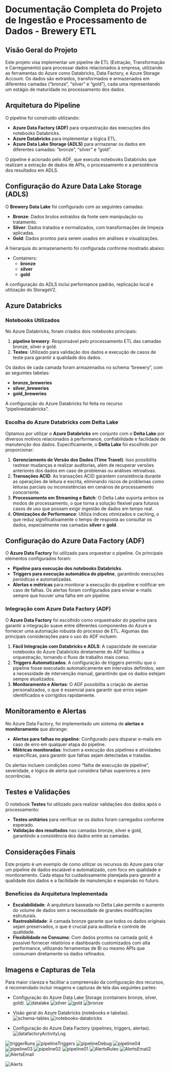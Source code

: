 # Documentação Completa do Projeto de Ingestão e Processamento de Dados - Brewery ETL

## Visão Geral do Projeto
Este projeto visa implementar um pipeline de ETL (Extração, Transformação e Carregamento) para processar dados relacionados à empresa, utilizando as ferramentas do Azure como Databricks, Data Factory, e Azure Storage Account. Os dados são extraídos, transformados e armazenados em diferentes camadas (“bronze”, “silver” e “gold”), cada uma representando um estágio de maturidade no processamento dos dados.

## Arquitetura do Pipeline
O pipeline foi construído utilizando:

- **Azure Data Factory (ADF)** para orquestração das execuções dos notebooks Databricks.
- **Azure Databricks** para implementar a lógica ETL.
- **Azure Data Lake Storage (ADLS)** para armazenar os dados em diferentes camadas: “bronze”, “silver” e “gold”.

O pipeline é acionado pelo ADF, que executa notebooks Databricks que realizam a extração de dados de APIs, o processamento e a persistência dos resultados em ADLS.

## Configuração do Azure Data Lake Storage (ADLS)
O **Brewery Data Lake** foi configurado com as seguintes camadas:

- **Bronze**: Dados brutos extraídos da fonte sem manipulação ou tratamento.
- **Silver**: Dados tratados e normalizados, com transformações de limpeza aplicadas.
- **Gold**: Dados prontos para serem usados em análises e visualizações.

A hierarquia do armazenamento foi configurada conforme mostrado abaixo:

- Containers:
  - **bronze**
  - **silver**
  - **gold**

A configuração do ADLS inclui performance padrão, replicação local e utilização do StorageV2.

## Azure Databricks
### Notebooks Utilizados
No Azure Databricks, foram criados dois notebooks principais:

1. **pipeline brewery**: Responsável pelo processamento ETL das camadas bronze, silver e gold.
2. **Testes**: Utilizado para validação dos dados e execução de casos de teste para garantir a qualidade dos dados.

Os dados de cada camada foram armazenados no schema “brewery”, com as seguintes tabelas:

- **bronze_breweries**
- **silver_breweries**
- **gold_breweries**

A configuração do Azure Databricks foi feita no recurso “pipelinedatabricks”.

### Escolha do Azure Databricks com Delta Lake
Optamos por utilizar o **Azure Databricks** em conjunto com o **Delta Lake** por diversos motivos relacionados à performance, confiabilidade e facilidade de manutenção dos dados. Especificamente, o **Delta Lake** foi escolhido por proporcionar:

1. **Gerenciamento de Versão dos Dados (Time Travel)**: Isso possibilita rastrear mudanças e realizar auditorias, além de recuperar versões anteriores dos dados em caso de problemas ou análises retroativas.
2. **Transações ACID**: As transações ACID garantem consistência durante as operações de leitura e escrita, eliminando riscos de problemas como leituras parciais ou inconsistências em cenários de processamento concorrente.
3. **Processamento em Streaming e Batch**: O Delta Lake suporta ambos os modos de processamento, o que torna a solução flexível para futuros casos de uso que possam exigir ingestão de dados em tempo real.
4. **Otimizações de Performance**: Utiliza índices otimizados e caching, o que reduz significativamente o tempo de resposta ao consultar os dados, especialmente nas camadas **silver** e **gold**.

## Configuração do Azure Data Factory (ADF)
O **Azure Data Factory** foi utilizado para orquestrar o pipeline. Os principais elementos configurados foram:

- **Pipeline para execução dos notebooks Databricks**.
- **Triggers para execução automática do pipeline**, garantindo execuções periódicas e automatizadas.
- **Alertas e métricas** para monitorar a execução do pipeline e notificar em caso de falhas. Os alertas foram configurados para enviar e-mails sempre que houver uma falha em um pipeline.

### Integração com Azure Data Factory (ADF)
O **Azure Data Factory** foi escolhido como orquestrador do pipeline para garantir a integração suave entre diferentes componentes do Azure e fornecer uma automação robusta do processo de ETL. Algumas das principais considerações para o uso do ADF incluem:

1. **Fácil Integração com Databricks e ADLS**: A capacidade de executar notebooks do Azure Databricks diretamente do ADF facilitou a orquestração, tornando o fluxo de trabalho mais coeso.
2. **Triggers Automatizados**: A configuração de triggers permitiu que o pipeline fosse executado automaticamente em intervalos definidos, sem a necessidade de intervenção manual, garantindo que os dados estejam sempre atualizados.
3. **Monitoramento e Alertas**: O ADF possibilita a criação de alertas personalizados, o que é essencial para garantir que erros sejam identificados e corrigidos rapidamente.

## Monitoramento e Alertas
No Azure Data Factory, foi implementado um sistema de **alertas e monitoramento** que abrange:

- **Alertas para falhas no pipeline**: Configurado para disparar e-mails em caso de erro em qualquer etapa do pipeline.
- **Métricas monitoradas**: Incluem a execução dos pipelines e atividades específicas, para garantir que falhas sejam detectadas e tratadas.

Os alertas incluem condições como “falha de execução de pipeline”, severidade, e lógica de alerta que considera falhas superiores a zero ocorrências.

## Testes e Validações
O notebook **Testes** foi utilizado para realizar validações dos dados após o processamento:

- **Testes unitários** para verificar se os dados foram carregados conforme esperado.
- **Validação dos resultados** nas camadas bronze, silver e gold, garantindo a consistência dos dados entre as camadas.

## Considerações Finais
Este projeto é um exemplo de como utilizar os recursos do Azure para criar um pipeline de dados escalável e automatizado, com foco em qualidade e monitoramento. Cada etapa foi cuidadosamente planejada para garantir a qualidade dos dados e a facilidade de manutenção e expansão no futuro.

### Benefícios da Arquitetura Implementada
- **Escalabilidade**: A arquitetura baseada no Delta Lake permite o aumento do volume de dados sem a necessidade de grandes modificações estruturais.
- **Rastreabilidade**: A camada bronze garante que todos os dados originais sejam preservados, o que é crucial para auditoria e controle de qualidade.
- **Flexibilidade no Consumo**: Com dados prontos na camada gold, é possível fornecer relatórios e dashboards customizados com alta performance, utilizando ferramentas de BI ou mesmo APIs que consumam diretamente os dados refinados.


## Imagens e Capturas de Tela
Para maior clareza e facilitar a compreensão da configuração dos recursos, é recomendado incluir imagens e capturas de tela das seguintes partes:
- Configuração do Azure Data Lake Storage (containers bronze, silver, gold).
  ![datalake](https://github.com/user-attachments/assets/20e53abc-5e7a-4253-bd22-7a6996a6f674)
  ![silver](https://github.com/user-attachments/assets/13e3a1c5-e64b-477b-8b40-a7390231a7f3)
![gold](https://github.com/user-attachments/assets/f822015d-e550-4c9b-ba4d-cf7965294207)
![bronze](https://github.com/user-attachments/assets/675b4bed-94d7-468a-8fad-dc803ff0b2df)

- Visão geral do Azure Databricks (notebooks e tabelas).
  ![schema-tables](https://github.com/user-attachments/assets/459b5db0-aba5-4e46-bc83-a402645c04bf)
![notebooks-databricks](https://github.com/user-attachments/assets/71be11a1-3460-415e-8e4d-59c406911e36)

- Configuração do Azure Data Factory (pipelines, triggers, alertas).
  ![datafactoryActivityLog](https://github.com/user-attachments/assets/27671bd2-6ef3-43c9-a69d-a1728e1a1346)

![triggerRuns](https://github.com/user-attachments/assets/dab559ac-c99e-41a4-a31b-adef2da5e629)
![pipelineTriggers](https://github.com/user-attachments/assets/bf62691b-cb3f-4e94-b2f7-3a70d7ed6fd9)
![pipelineDebug](https://github.com/user-attachments/assets/c5f3d7fb-22c8-4623-a167-57f1251e5d8f)
![pipeline04](https://github.com/user-attachments/assets/b9ea8843-128e-4598-bdba-2f0c7799b2e8)
![pipeline03](https://github.com/user-attachments/assets/28171b4d-7293-42b1-9516-d4f6c0308d8d)
![pipeline02](https://github.com/user-attachments/assets/2f69602e-aa19-4d95-902c-5a5fb37224d9)
![pipeline01](https://github.com/user-attachments/assets/54c06a69-ceef-4ed6-8521-8347bbf044b9)
![AlertsRules](https://github.com/user-attachments/assets/8f284431-3b77-4bd5-8cf9-61e7f55e1a3d)
![AlertsEmail2](https://github.com/user-attachments/assets/9f59d3cd-ba67-417e-be49-9ca23572a132)
![AlertsEmail](https://github.com/user-attachments/assets/9f46ebe3-71dc-4330-86ac-b67b637d370d)

![Alerts](https://github.com/user-attachments/assets/c67d9326-27a3-49e5-8090-7616ec7d1086)



